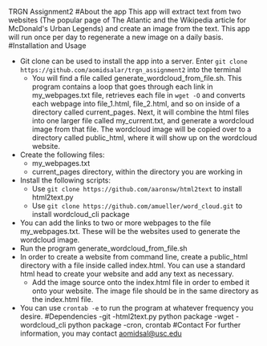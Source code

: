 TRGN Assignment2
#About the app
This app will extract text from two websites \(The popular page of The Atlantic and the Wikipedia article for McDonald's Urban Legends\) and create an image from the text. This app will run once per day to regenerate a new image on a daily basis.
#Installation and Usage
* Git clone can be used to install the app into a server. Enter `git clone https://github.com/aomidsalar/trgn_assignment2` into the terminal
  * You will find a file called generate\_wordcloud\_from\_file.sh. This program contains a loop that goes through each link in my\_webpages.txt file, retrieves each file in `wget -O` and converts each webpage into file\_1.html, file\_2.html, and so on inside of a directory called current\_pages. Next, it will combine the html files into one larger file called my\_current.txt, and generate a wordcloud image from that file. The wordcloud image will be copied over to a directory called public\_html, where it will show up on the wordcloud website.
* Create the following files:
  * my\_webpages.txt
  * current\_pages directory, within the directory you are working in
* Install the following scripts:
  * Use `git clone https://github.com/aaronsw/html2text` to install html2text.py
  * Use `git clone https://github.com/amueller/word_cloud.git` to install wordcloud\_cli package
* You can add the links to two or more webpages to the file my\_webpages.txt. These will be the websites used to generate the wordcloud image.
* Run the program generate\_wordcloud\_from\_file.sh
* In order to create a website from command line, create a public\_html directory with a file inside called index.html. You can use a standard html head to create your website and add any text as necessary.
  * Add the image source onto the index.html file in order to embed it onto your website. The image file should be in the same directory as the index.html file.
* You can use `crontab -e` to run the program at whatever frequency you desire. 
#Dependencies
-git
-html2text.py python package
-wget
-wordcloud\_cli python package
-cron, crontab
#Contact
For further information, you may contact aomidsal@usc.edu
